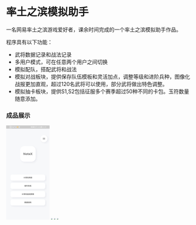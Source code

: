 # 率土之滨模拟助手

一名网易率土之滨游戏爱好者，课余时间完成的一个率土之滨模拟助手作品。

程序具有以下功能：

- 武将数据记录和战法记录
- 多用户模式，可在任意两个用户之间切换
- 模拟配队，搭配武将和战法
- 模拟对战板块，提供保存队伍模板和灵活加点，调整等级和进阶兵种，图像化战报更加直观，超过120名武将可以使用，部分武将做出特色调整。
- 模拟抽卡板块，提供S1,S2包括征服多个赛季超过50种不同的卡包。玉符数量随意添加。

### 成品展示

<img src="https://github.com/zzbChina/NoteXBook/blob/master/1.jpg" style="zoom:25%;" />



<img src="E:\zzb\项目\NoteBook\NoteX\show\show (2).jpg" style="zoom:25%;" />



<img src="E:\zzb\项目\NoteBook\NoteX\show\show (3).jpg" style="zoom:25%;" />



<img src="E:\zzb\项目\NoteBook\NoteX\show\show (4).jpg" style="zoom:25%;" />
